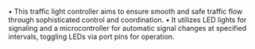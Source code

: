 • This traffic light controller aims to ensure smooth and safe traffic flow through sophisticated control and coordination.
• It utilizes LED lights for signaling and a microcontroller for automatic signal changes at specified intervals, toggling LEDs via port pins for operation.
